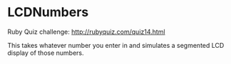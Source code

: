 # LCDNumbers

Ruby Quiz challenge: http://rubyquiz.com/quiz14.html

This takes whatever number you enter in and simulates a segmented LCD display of those numbers.
